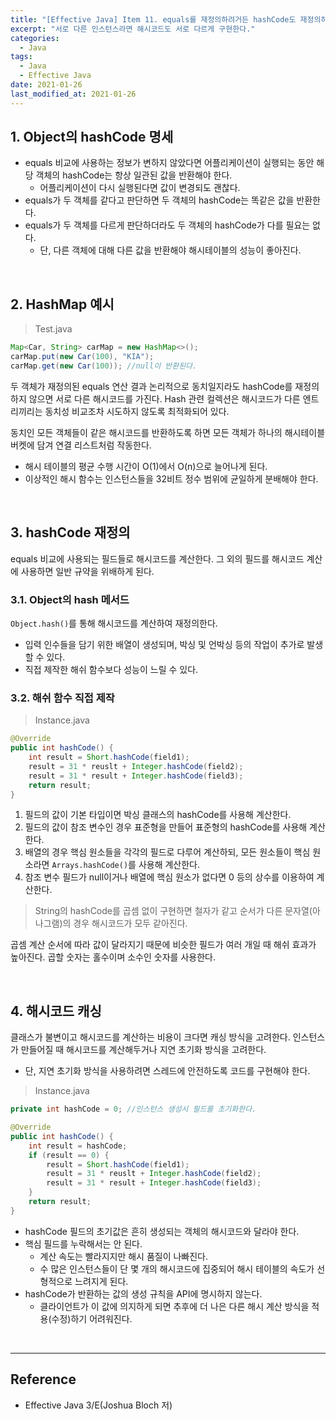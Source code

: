 ```yaml
---
title: "[Effective Java] Item 11. equals를 재정의하려거든 hashCode도 재정의하라"
excerpt: "서로 다른 인스턴스라면 해시코드도 서로 다르게 구현한다."
categories:
  - Java
tags:
  - Java
  - Effective Java
date: 2021-01-26
last_modified_at: 2021-01-26
---
```


## 1. Object의 hashCode 명세

* equals 비교에 사용하는 정보가 변하지 않았다면 어플리케이션이 실행되는 동안 해당 객체의 hashCode는 항상 일관된 값을 반환해야 한다.
  * 어플리케이션이 다시 실행된다면 값이 변경되도 괜찮다.
* equals가 두 객체를 같다고 판단하면 두 객체의 hashCode는 똑같은 값을 반환한다.
* equals가 두 객체를 다르게 판단하더라도 두 객체의 hashCode가 다를 필요는 없다.
  * 단, 다른 객체에 대해 다른 값을 반환해야 해시테이블의 성능이 좋아진다.

<br>

## 2. HashMap 예시

> Test.java

```java
Map<Car, String> carMap = new HashMap<>();
carMap.put(new Car(100), "KIA");
carMap.get(new Car(100)); //null이 반환된다.
```

두 객체가 재정의된 equals 연산 결과 논리적으로 동치일지라도 hashCode를 재정의하지 않으면 서로 다른 해시코드를 가진다. Hash 관련 컬렉션은 해시코드가 다른 엔트리끼리는 동치성 비교조차 시도하지 않도록 최적화되어 있다.

동치인 모든 객체들이 같은 해시코드를 반환하도록 하면 모든 객체가 하나의 해시테이블 버켓에 담겨 연결 리스트처럼 작동한다.

* 해시 테이블의 평균 수행 시간이 O(1)에서 O(n)으로 늘어나게 된다.
* 이상적인 해시 함수는 인스턴스들을 32비트 정수 범위에 균일하게 분배해야 한다.

<br>

## 3. hashCode 재정의

equals 비교에 사용되는 필드들로 해시코드를 계산한다. 그 외의 필드를 해시코드 계산에 사용하면 일반 규약을 위배하게 된다.

### 3.1. Object의 hash 메서드

``Object.hash()``를 통해 해시코드를 계산하여 재정의한다.

* 입력 인수들을 담기 위한 배열이 생성되며, 박싱 및 언박싱 등의 작업이 추가로 발생할 수 있다.
* 직접 제작한 해쉬 함수보다 성능이 느릴 수 있다.

### 3.2. 해쉬 함수 직접 제작

> Instance.java

```java
@Override
public int hashCode() {
    int result = Short.hashCode(field1);
    result = 31 * reuslt + Integer.hashCode(field2);
    result = 31 * result + Integer.hashCode(field3);
    return result;
}
```

1. 필드의 값이 기본 타입이면 박싱 클래스의 hashCode를 사용해 계산한다.
2. 필드의 값이 참조 변수인 경우 표준형을 만들어 표준형의 hashCode를 사용해 계산한다.
3. 배열의 경우 핵심 원소들을 각각의 필드로 다루어 계산하되, 모든 원소들이 핵심 원소라면 ``Arrays.hashCode()``를 사용해 계산한다.
4. 참조 변수 필드가 null이거나 배열에 핵심 원소가 없다면 0 등의 상수를 이용하여 계산한다.

> String의 hashCode를 곱셈 없이 구현하면 철자가 같고 순서가 다른 문자열(아나그램)의 경우 해시코드가 모두 같아진다.

곱셈 계산 순서에 따라 값이 달라지기 때문에 비슷한 필드가 여러 개일 때 해쉬 효과가 높아진다. 곱할 숫자는 홀수이며 소수인 숫자를 사용한다.

<br>

## 4. 해시코드 캐싱

클래스가 불변이고 해시코드를 계산하는 비용이 크다면 캐싱 방식을 고려한다. 인스턴스가 만들어질 때 해시코드를 계산해두거나 지연 초기화 방식을 고려한다.

* 단, 지연 초기화 방식을 사용하려면 스레드에 안전하도록 코드를 구현해야 한다.

> Instance.java

```java
private int hashCode = 0; //인스턴스 생성시 필드를 초기화한다.

@Override
public int hashCode() {
    int result = hashCode;
    if (result == 0) {
        result = Short.hashCode(field1);
        result = 31 * reuslt + Integer.hashCode(field2);
        result = 31 * result + Integer.hashCode(field3);
    }
    return result;
}
```

* hashCode 필드의 초기값은 흔히 생성되는 객체의 해시코드와 달라야 한다.
* 핵심 필드를 누락해서는 안 된다.
  * 계산 속도는 빨라지지만 해시 품질이 나빠진다.
  * 수 많은 인스턴스들이 단 몇 개의 해시코드에 집중되어 해시 테이블의 속도가 선형적으로 느려지게 된다.
* hashCode가 반환하는 값의 생성 규칙을 API에 명시하지 않는다.
  * 클라이언트가 이 값에 의지하게 되면 추후에 더 나은 다른 해시 계산 방식을 적용(수정)하기 어려워진다.

<br>

---

## Reference

* Effective Java 3/E(Joshua Bloch 저)

